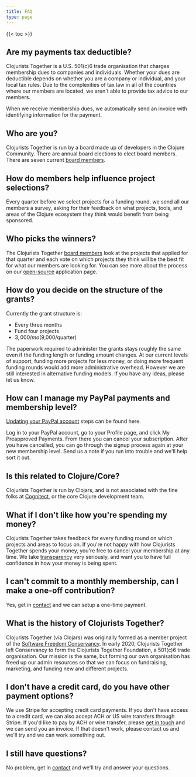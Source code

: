```yaml
---
title: FAQ
type: page
---
```


{{< toc >}}

## Are my payments tax deductible?

Clojurists Together is a U.S. 501(c)6 trade organisation that charges membership dues to companies and individuals. Whether your dues are deductible depends on whether you are a company or individual, and your local tax rules. Due to the complexities of tax law in all of the countries where our members are located, we aren't able to provide tax advice to our members.

<!-- However, what we have seen in the US is that companies with a business interest in the trade association's activities can treat membership dues like any other business expense. Generally speaking, the same rules apply to non-US businesses.

> Contributions to section 501(c)(6) organizations are not deductible as charitable contributions on the donor’s federal income tax return. They may be deductible as trade or business expenses if ordinary and necessary in the conduct of the taxpayer’s business. - [IRS Tax treatment of donations - 501(c)(6) organizations](https://www.irs.gov/charities-non-profits/other-non-profits/tax-treatment-of-donations-501c6-organizations)

For individuals, the situation depends much more on your exact corporate structure (self-employed vs. employed), and your local tax rules. In all cases, please talk to your tax professional to determine your individual situation. If you have any questions, please [get in touch](/contact) or talk to your accountant. -->

When we receive membership dues, we automatically send an invoice with identifying information for the payment.

## Who are you?

Clojurists Together is run by a board made up of developers in the Clojure Community. There are annual board elections to elect board members. There are seven current [board members](/team).

## How do members help influence project selections?

Every quarter before we select projects for a funding round, we send all our members a survey, asking for their feedback on what projects, tools, and areas of the Clojure ecosystem they think would benefit from being sponsored.

## Who picks the winners?

The Clojurists Together [board members](/team) look at the projects that applied for that quarter and each vote on which projects they think will be the best fit for what our members are looking for. You can see more about the process on our [open-source](/open-source) application page.

## How do you decide on the structure of the grants?

Currently the grant structure is:

* Every three months
* Fund four projects
* $3,000/mo ($9,000/quarter)

The paperwork required to administer the grants stays roughly the same even if the funding length or funding amount changes. At our current levels of support, funding more projects for less money, or doing more frequent funding rounds would add more administrative overhead. However we are still interested in alternative funding models. If you have any ideas, please let us know.

## How can I manage my PayPal payments and membership level?

[Updating your PayPal account](/docs/paypal-update) steps can be found here.

Log in to your PayPal account, go to your Profile page, and click My Preapproved Payments. From there you can cancel your subscription. After you have cancelled, you can go through the signup process again at your new membership level. Send us a note if you run into trouble and we'll help sort it out.

## Is this related to Clojure/Core?

Clojurists Together is run by Clojars, and is not associated with the fine folks at [Cognitect](https://cognitect.com), or the core Clojure development team.

## What if I don't like how you're spending my money?

Clojurists Together takes feedback for every funding round on which projects and areas to focus on. If you're not happy with how Clojurists Together spends your money, you're free to cancel your membership at any time. We take [transparency](/transparency) very seriously, and want you to have full confidence in how your money is being spent.

## I can't commit to a monthly membership, can I make a one-off contribution?

Yes, get in [contact](/contact) and we can setup a one-time payment.

## What is the history of Clojurists Together?

Clojurists Together (via Clojars) was originally formed as a member project of the <a href="https://sfconservancy.org">Software Freedom Conservancy</a>. In early 2020, Clojurists Together left Conservancy to form the Clojurists Together Foundation, a 501(c)6 trade organisation. Our mission is the same, but forming our own organisation has freed up our admin resources so that we can focus on fundraising, marketing, and funding new and different projects.

## I don't have a credit card, do you have other payment options?

We use Stripe for accepting credit card payments. If you don't have access to a credit card, we can also accept ACH or US wire transfers through Stripe. If you'd like to pay by ACH or wire transfer, please [get in touch](/contact/) and we can send you an invoice. If that doesn't work, please contact us and we'll try and we can work something out.

## I still have questions?

No problem, get in [contact](/contact) and we'll try and answer your questions.
